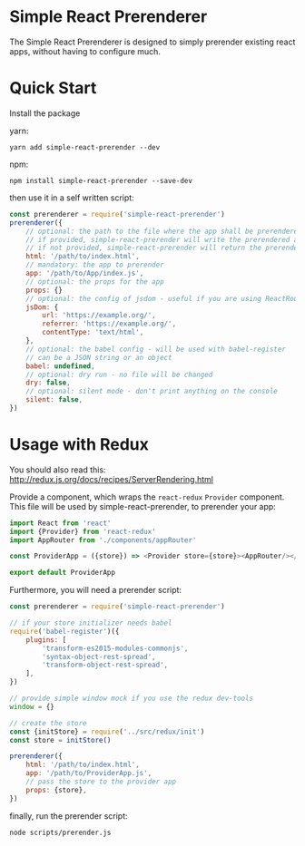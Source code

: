 # Simple React Prerenderer

The Simple React Prerenderer is designed to simply prerender existing react apps, without having to configure much.

# Quick Start

Install the package

yarn:
```
yarn add simple-react-prerender --dev
```

npm:

```
npm install simple-react-prerender --save-dev
```

then use it in a self written script:
```javascript
const prerenderer = require('simple-react-prerender')
prerenderer({
    // optional: the path to the file where the app shall be prerendered
    // if provided, simple-react-prerender will write the prerendered app here
    // if not provided, simple-react-prerender will return the prerendered string
    html: '/path/to/index.html',
    // mandatory: the app to prerender
    app: '/path/to/App/index.js',
    // optional: the props for the app
    props: {}
    // optional: the config of jsdom - useful if you are using ReactRouter
    jsDom: {
        url: 'https://example.org/',
        referrer: 'https://example.org/',
        contentType: 'text/html',
    },
    // optional: the babel config - will be used with babel-register
    // can be a JSON string or an object
    babel: undefined,
    // optional: dry run - no file will be changed
    dry: false,
    // optional: silent mode - don't print anything on the console
    silent: false,
})
```

# Usage with Redux

You should also read this: http://redux.js.org/docs/recipes/ServerRendering.html

Provide a component, which wraps the `react-redux` `Provider` component.
This file will be used by simple-react-prerender, to prerender your app:
```javascript
import React from 'react'
import {Provider} from 'react-redux'
import AppRouter from './components/appRouter'

const ProviderApp = ({store}) => <Provider store={store}><AppRouter/></Provider>

export default ProviderApp
```

Furthermore, you will need a prerender script:
```javascript
const prerenderer = require('simple-react-prerender')

// if your store initializer needs babel
require('babel-register')({
    plugins: [
        'transform-es2015-modules-commonjs',
        'syntax-object-rest-spread',
        'transform-object-rest-spread',
    ],
})

// provide simple window mock if you use the redux dev-tools
window = {}

// create the store
const {initStore} = require('../src/redux/init')
const store = initStore()

prerenderer({
    html: '/path/to/index.html',
    app: '/path/to/ProviderApp.js',
    // pass the store to the provider app
    props: {store},
})
```

finally, run the prerender script:

```
node scripts/prerender.js
```
